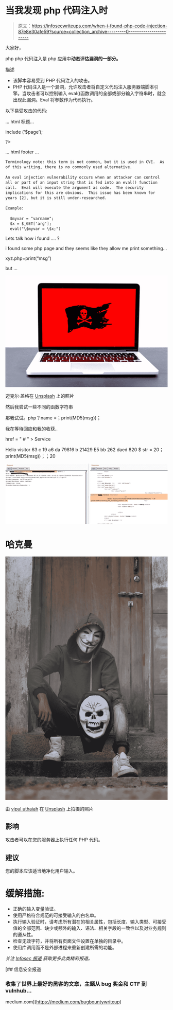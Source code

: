 # 当我发现 php 代码注入时

> 原文：<https://infosecwriteups.com/when-i-found-php-code-injection-87e8e30afe59?source=collection_archive---------0----------------------->

大家好，

php php 代码注入是 php 应用中**动态评估漏洞的一部分。**

描述

*   该脚本容易受到 PHP 代码注入的攻击。
*   PHP 代码注入是一个漏洞，允许攻击者将自定义代码注入服务器端脚本引擎。当攻击者可以控制输入 eval()函数调用的全部或部分输入字符串时，就会出现此漏洞。Eval 将参数作为代码执行。

以下易受攻击的代码:

… html 标题…

include (‘$page’);

?>

… html footer …

```
Terminology note: this term is not common, but it is used in CVE.  As
of this writing, there is no commonly used alternative.

An eval injection vulnerability occurs when an attacker can control
all or part of an input string that is fed into an eval() function
call.  Eval will execute the argument as code.  The security
implications for this are obvious.  This issue has been known for
years [2], but it is still under-researched.

Example:

  $myvar = "varname";
  $x = $_GET['arg'];
  eval("\$myvar = \$x;")
```

Lets talk how i found …. ?

i found some php page and they seems like they allow me print something…

xyz.php=print(“msg”)

but …

![](img/53f08dd228ffa18d9c5d621db59064eb.png)

迈克尔·盖格在 [Unsplash](https://unsplash.com?utm_source=medium&utm_medium=referral) 上的照片

然后我尝试一些不同的函数字符串

那我试试。php？name =；print(MD5(msg))；

我在等待回应和我的收获..

href = " # " > Service
<p>
Hello visitor 63 c 19 a6 da 79816 b 21429 E5 bb 262 daed 820 $ str = 20；print(MD5(msg))；；20

![](img/2c5381f475be9099627cce3e957d3272.png)

# 哈克曼

![](img/64d297dedcc31aa59b6c5f61f8eff67e.png)

由 [vipul uthaiah](https://unsplash.com/@vipul_uthaiah?utm_source=medium&utm_medium=referral) 在 [Unsplash](https://unsplash.com?utm_source=medium&utm_medium=referral) 上拍摄的照片

## 影响

攻击者可以在您的服务器上执行任何 PHP 代码。

## 建议

您的脚本应该适当地净化用户输入。

# 缓解措施:

*   正确的输入变量验证。
*   使用严格符合规范的可接受输入的白名单。
*   执行输入验证时，请考虑所有潜在的相关属性，包括长度、输入类型、可接受值的全部范围、缺少或额外的输入、语法、相关字段的一致性以及对业务规则的遵从性。
*   检查无效字符，并将所有页面文件设置在单独的目录中。
*   使用库调用而不是外部进程来重新创建所需的功能。

*关注* [*Infosec 报道*](https://medium.com/bugbountywriteup) *获取更多此类精彩报道。*

[](https://medium.com/bugbountywriteup) [## 信息安全报道

### 收集了世界上最好的黑客的文章，主题从 bug 奖金和 CTF 到 vulnhub…

medium.com](https://medium.com/bugbountywriteup)